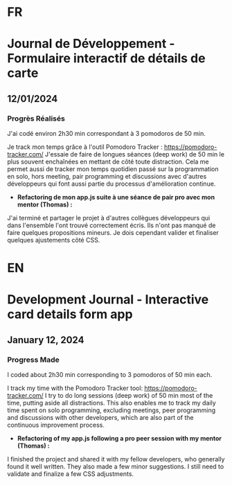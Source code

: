 # FR

# Journal de Développement - Formulaire interactif de détails de carte

## 12/01/2024

### Progrès Réalisés

J'ai codé environ 2h30 min correspondant à 3 pomodoros de 50 min.

Je track mon temps grâce à l'outil Pomodoro Tracker : https://pomodoro-tracker.com/
J'essaie de faire de longues séances (deep work) de 50 min le plus souvent enchaînées en mettant de côté toute distraction.
Cela me permet aussi de tracker mon temps quotidien passé sur la programmation en solo, hors meeting, pair programming et discussions avec d'autres développeurs qui font aussi partie du processus d'amélioration continue.

- **Refactoring de mon app.js suite à une séance de pair pro avec mon mentor (Thomas) :**

J'ai terminé et partager le projet à d'autres collègues développeurs qui dans l'ensemble l'ont trouvé correctement écris.
Ils n'ont pas manqué de faire quelques propositions mineurs.
Je dois cependant valider et finaliser quelques ajustements côté CSS.

# EN

# Development Journal - Interactive card details form app

## January 12, 2024

### Progress Made

I coded about 2h30 min corresponding to 3 pomodoros of 50 min each.

I track my time with the Pomodoro Tracker tool: https://pomodoro-tracker.com/
I try to do long sessions (deep work) of 50 min most of the time, putting aside all distractions.
This also enables me to track my daily time spent on solo programming, excluding meetings, peer programming and discussions with other developers, which are also part of the continuous improvement process.

- **Refactoring of my app.js following a pro peer session with my mentor (Thomas) :**

I finished the project and shared it with my fellow developers, who generally found it well written.
They also made a few minor suggestions.
I still need to validate and finalize a few CSS adjustments.
